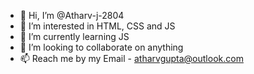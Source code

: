 - 👋 Hi, I’m @Atharv-j-2804
- 👀 I’m interested in HTML, CSS and JS
- 🌱 I’m currently learning JS
- 💞️ I’m looking to collaborate on anything
- 📫 Reach me by my Email - atharvgupta@outlook.com


